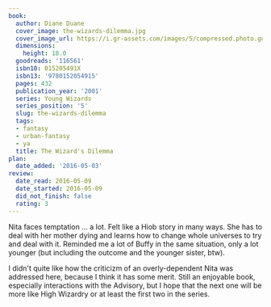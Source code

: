 ```yaml
---
book:
  author: Diane Duane
  cover_image: the-wizards-dilemma.jpg
  cover_image_url: https://i.gr-assets.com/images/S/compressed.photo.goodreads.com/books/1386924459l/116561.jpg
  dimensions:
    height: 18.0
  goodreads: '116561'
  isbn10: 015205491X
  isbn13: '9780152054915'
  pages: 432
  publication_year: '2001'
  series: Young Wizards
  series_position: '5'
  slug: the-wizards-dilemma
  tags:
  - fantasy
  - urban-fantasy
  - ya
  title: The Wizard's Dilemma
plan:
  date_added: '2016-05-03'
review:
  date_read: 2016-05-09
  date_started: 2016-05-09
  did_not_finish: false
  rating: 3
---
```


Nita faces temptation … a lot. Felt like a Hiob story in many ways. She has to deal with her mother dying and learns how to change whole universes to try and deal with it. Reminded me a lot of Buffy in the same situation, only a lot younger (but including the outcome and the younger sister, btw).

I didn't quite like how the criticizm of an overly-dependent Nita was addressed here, because I think it has some merit. Still an enjoyable book, especially interactions with the Advisory, but I hope that the next one will be more like High Wizardry or at least the first two in the series.
